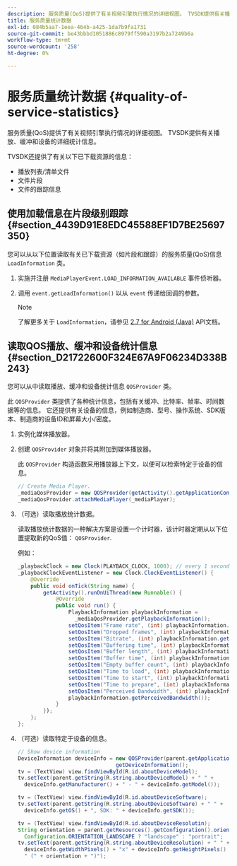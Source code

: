 ```yaml
---
description: 服务质量(QoS)提供了有关视频引擎执行情况的详细视图。 TVSDK提供有关播放、缓冲和设备的详细统计信息。
title: 服务质量统计数据
exl-id: 084b5aa7-1eea-464b-a425-1da7b9fa1731
source-git-commit: be43bbbd1051886c8979ff590a3197b2a7249b6a
workflow-type: tm+mt
source-wordcount: '258'
ht-degree: 0%

---
```


# 服务质量统计数据 {#quality-of-service-statistics}

服务质量(QoS)提供了有关视频引擎执行情况的详细视图。 TVSDK提供有关播放、缓冲和设备的详细统计信息。

TVSDK还提供了有关以下已下载资源的信息：

* 播放列表/清单文件
* 文件片段
* 文件的跟踪信息

## 使用加载信息在片段级别跟踪 {#section_4439D91E8EDC45588EF1D7BE25697350}

您可以从以下位置读取有关已下载资源（如片段和跟踪）的服务质量(QoS)信息 `LoadInformation` 类。

1. 实施并注册 `MediaPlayerEvent.LOAD_INFORMATION_AVAILABLE` 事件侦听器。
1. 调用 `event.getLoadInformation()` 以从 `event` 传递给回调的参数。

   >[!NOTE]
   >
   >了解更多关于 `LoadInformation`，请参见 [2.7 for Android (Java)](https://help.adobe.com/en_US/primetime/api/psdk/javadoc_2.7/index.html) API文档。

## 读取QOS播放、缓冲和设备统计信息 {#section_D21722600F324E67A9F06234D338B243}

您可以从中读取播放、缓冲和设备统计信息 `QOSProvider` 类。

此 `QOSProvider` 类提供了各种统计信息，包括有关缓冲、比特率、帧率、时间数据等的信息。 它还提供有关设备的信息，例如制造商、型号、操作系统、SDK版本、制造商的设备ID和屏幕大小/密度。

1. 实例化媒体播放器。
1. 创建 `QOSProvider` 对象并将其附加到媒体播放器。

   此 `QOSProvider` 构造函数采用播放器上下文，以便可以检索特定于设备的信息。

   ```java
   // Create Media Player. 
   _mediaQosProvider = new QOSProvider(getActivity().getApplicationContext()); 
   _mediaQosProvider.attachMediaPlayer(_mediaPlayer);
   ```

1. （可选）读取播放统计数据。

   读取播放统计数据的一种解决方案是设置一个计时器，该计时器定期从以下位置提取新的QoS值： `QOSProvider`.

   例如：

   ```java
   _playbackClock = new Clock(PLAYBACK_CLOCK, 1000); // every 1 second 
   _playbackClockEventListener = new Clock.ClockEventListener() { 
       @Override 
       public void onTick(String name) { 
           getActivity().runOnUiThread(new Runnable() { 
               @Override 
               public void run() { 
                   PlaybackInformation playbackInformation =  
                     _mediaQosProvider.getPlaybackInformation();  
                   setQosItem("Frame rate", (int) playbackInformation.getFrameRate());  
                   setQosItem("Dropped frames", (int) playbackInformation.getDroppedFrameCount()); 
                   setQosItem("Bitrate", (int) playbackInformation.getBitrate()); 
                   setQosItem("Buffering time", (int) playbackInformation.getBufferingTime());  
                   setQosItem("Buffer length", (int) playbackInformation.getBufferLength());  
                   setQosItem("Buffer time", (int) playbackInformation.getBufferTime());  
                   setQosItem("Empty buffer count", (int) playbackInformation.getEmptyBufferCount());  
                   setQosItem("Time to load", (int) playbackInformation.getTimeToLoad());  
                   setQosItem("Time to start", (int) playbackInformation.getTimeToStart()); 
                   setQosItem("Time to prepare", (int) playbackInformation.getTimeToPrepare()); 
                   setQosItem("Perceived Bandwidth", (int) playbackInformation.getPerceivedBandwidth());   
                   playbackInformation.getPerceivedBandwidth()); 
               } 
           }); 
       }; 
   }; 
   ```

1. （可选）读取特定于设备的信息。

   ```java
   // Show device information 
   DeviceInformation deviceInfo = new QOSProvider(parent.getApplicationContext()). 
                                  getDeviceInformation(); 
   tv = (TextView) view.findViewById(R.id.aboutDeviceModel); 
   tv.setText(parent.getString(R.string.aboutDeviceModel) + " " +  
     deviceInfo.getManufacturer() + " - " + deviceInfo.getModel()); 
   
   tv = (TextView) view.findViewById(R.id.aboutDeviceSoftware); 
   tv.setText(parent.getString(R.string.aboutDeviceSoftware) + " " +  
     deviceInfo.getOS() + ", SDK: " + deviceInfo.getSDK()); 
   
   tv = (TextView) view.findViewById(R.id.aboutDeviceResolutin); 
   String orientation = parent.getResources().getConfiguration().orientation ==  
     Configuration.ORIENTATION_LANDSCAPE ? "landscape" : "portrait"; 
   tv.setText(parent.getString(R.string.aboutDeviceResolution) + " " +  
     deviceInfo.getWidthPixels() + "x" + deviceInfo.getHeightPixels() +  
     " (" + orientation + ")"); 
   ```
